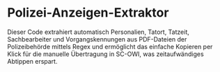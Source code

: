 # Polizei-Anzeigen-Extraktor
Dieser Code extrahiert automatisch Personalien, Tatort, Tatzeit, Sachbearbeiter und Vorgangskennungen aus PDF-Dateien der Polizeibehörde mittels Regex und ermöglicht das einfache Kopieren per Klick für die manuelle Übertragung in SC-OWI, was zeitaufwändiges Abtippen erspart.
